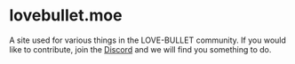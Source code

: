 # lovebullet.moe

A site used for various things in the LOVE-BULLET community. If you would like to contribute, join the [Discord](https://discord.gg/lovebullet) and we will find you something to do.

